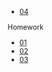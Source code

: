- [04](/docs/现代数字信号处理/04/README.md)

Homework

- [01](/docs/现代数字信号处理/HW/01/README.md)
- [02](/docs/现代数字信号处理/HW/02/README.md)
- [03](/docs/现代数字信号处理/HW/03/README.md)
